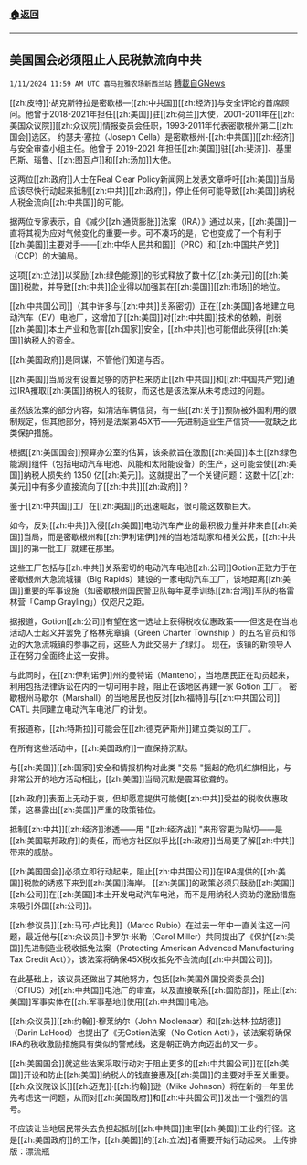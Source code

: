 ###  [:house:返回](README.md)
---


## 美国国会必须阻止人民税款流向中共
`1/11/2024 11:59 AM UTC 喜马拉雅农场新西兰站` [轉載自GNews](https://gnews.org/articles/2208601)

[[zh:皮特]]·胡克斯特拉是密歇根—[[zh:中共国]][[zh:经济]]与安全评论的首席顾问。他曾于2018-2021年担任[[zh:美国]]驻[[zh:荷兰]]大使，2001-2011年在[[zh:美国众议院]][[zh:众议院]]情报委员会任职，1993-2011年代表密歇根州第二[[zh:国会]]选区。 约瑟夫·塞拉（Joseph Cella）是密歇根州\-[[zh:中共国]][[zh:经济]]与安全审查小组主任。他曾于 2019-2021 年担任[[zh:美国]]驻[[zh:斐济]]、基里巴斯、瑙鲁、[[zh:图瓦卢]]和[[zh:汤加]]大使。

这两位[[zh:政府]]人士在Real Clear Policy新闻网上发表文章呼吁[[zh:美国]]当局应该尽快行动起来抵制[[zh:中共]][[zh:政府]]，停止任何可能导致[[zh:美国]]纳税人税金流向[[zh:中共国]]的可能。

据两位专家表示，自《减少[[zh:通货膨胀]]法案（IRA）》通过以来，[[zh:美国]]一直将其视为应对气候变化的重要一步。可不凑巧的是，它也变成了一个有利于[[zh:美国]]主要对手——[[zh:中华人民共和国]]（PRC）和[[zh:中国共产党]]（CCP）的大骗局。

这项[[zh:立法]]以奖励[[zh:绿色能源]]的形式释放了数十亿[[zh:美元]]的[[zh:美国]]税款，并导致[[zh:中共]]企业得以加强其在[[zh:美国]][[zh:市场]]的地位。

[[zh:中共国公司]]（其中许多与[[zh:中共]]关系密切）正在[[zh:美国]]各地建立电动汽车（EV）电池厂，这增加了[[zh:美国]]对[[zh:中共国]]技术的依赖，削弱[[zh:美国]]本土产业和危害[[zh:国家]]安全，[[zh:中共]]也可能借此获得[[zh:美国]]纳税人的资金。

[[zh:美国政府]]是同谋，不管他们知道与否。

[[zh:美国]]当局没有设置足够的防护栏来防止[[zh:中共国]]和[[zh:中国共产党]]通过IRA攫取[[zh:美国]]纳税人的钱财，而这也是该法案从未考虑过的问题。

虽然该法案的部分内容，如清洁车辆信贷，有一些[[zh:关于]]预防被外国利用的限制规定，但其他部分，特别是法案第45X节——先进制造业生产信贷——就缺乏此类保护措施。

根据[[zh:美国国会]]预算办公室的估算，该条款旨在激励[[zh:美国]]本土[[zh:绿色能源]]组件（包括电动汽车电池、风能和太阳能设备）的生产，这可能会使[[zh:美国]]纳税人损失约 1350 亿[[zh:美元]]。这就提出了一个关键问题：这数十亿[[zh:美元]]中有多少直接流向了[[zh:中共]][[zh:政府]]？

鉴于[[zh:中共国]]工厂在[[zh:美国]]的迅速崛起，很可能这数额巨大。

如今，反对[[zh:中共]]入侵[[zh:美国]]电动汽车产业的最积极力量并非来自[[zh:美国]]当局，而是密歇根州和[[zh:伊利诺伊]]州的当地活动家和相关公民，[[zh:中共国]]的第一批工厂就建在那里。

这些工厂包括与[[zh:中共]]关系密切的电动汽车电池[[zh:公司]]Gotion正致力于在密歇根州大急流城镇（Big Rapids）建设的一家电动汽车工厂，该地距离[[zh:美国]]重要的军事设施（如密歇根州国民警卫队每年夏季训练[[zh:台湾]]军队的格雷林营「Camp Grayling」）仅咫尺之距。

据报道，Gotion[[zh:公司]]有望在这一选址上获得税收优惠政策——但这是在当地活动人士起义并罢免了格林宪章镇（Green Charter Township ）的五名官员和邻近的大急流城镇的参事之前，这些人为此交易开了绿灯。 现在，该镇的新领导人正在努力全面终止这一安排。

与此同时，在[[zh:伊利诺伊]]州的曼特诺（Manteno），当地居民正在动员起来，利用包括法律诉讼在内的一切可用手段，阻止在该地区再建一家 Gotion 工厂。 密歇根州马歇尔（Marshall）的当地居民也反对[[zh:福特]]与[[zh:中共国公司]] CATL 共同建立电动汽车电池厂的计划。

有报道称，[[zh:特斯拉]]可能会在[[zh:德克萨斯州]]建立类似的工厂。

在所有这些活动中，[[zh:美国政府]]一直保持沉默。

与[[zh:美国]][[zh:国家]]安全和情报机构对此类 "交易 "摇起的危机红旗相比，与非常公开的地方活动相比，[[zh:美国]]当局沉默是震耳欲聋的。

[[zh:政府]]表面上无动于衷，但却愿意提供可能使[[zh:中共]]受益的税收优惠政策，这暴露出[[zh:美国]]严重的政策错位。

抵制[[zh:中共]][[zh:经济]]渗透——用 "[[zh:经济战]] "来形容更为贴切——是[[zh:美国联邦政府]]的责任，而地方社区似乎比[[zh:政府]]当局更了解[[zh:中共]]带来的威胁。

[[zh:美国国会]]必须立即行动起来，阻止[[zh:中共国公司]]在IRA提供的[[zh:美国]]税款的诱惑下来到[[zh:美国]]海岸。 [[zh:美国]]的政策必须只鼓励[[zh:美国]][[zh:公司]]在[[zh:美国]]本土开发电动汽车电池，而不是用纳税人资助的激励措施来吸引外国[[zh:公司]]。

[[zh:参议员]][[zh:马可·卢比奥]]（Marco Rubio）在过去一年中一直关注这一问题，最近他与[[zh:众议员]]卡罗尔·米勒（Carol Miller）共同提出了《保护[[zh:美国]]先进制造业税收抵免法案（Protecting American Advanced Manufacturing Tax Credit Act）》，该法案将确保45X税收抵免不会流向[[zh:中共国公司]]。

在此基础上，该议员还做出了其他努力，包括[[zh:美国外国投资委员会]]（CFIUS）对[[zh:中共国]]电池厂的审查，以及直接联系[[zh:国防部]]，阻止[[zh:美国]]军事实体在[[zh:军事基地]]使用[[zh:中共国]]电池。

[[zh:众议员]][[zh:约翰]]·穆莱纳尔（John Moolenaar）和[[zh:达林·拉胡德]]（Darin LaHood）也提出了《无Gotion法案（No Gotion Act）》，该法案将确保IRA的税收激励措施具有类似的警戒线，这是朝正确方向迈出的又一步。

[[zh:美国国会]]就这些法案采取行动对于阻止更多的[[zh:中共国公司]]在[[zh:美国]]开设和防止[[zh:美国]]纳税人的钱直接惠及[[zh:美国]]的主要对手至关重要。 [[zh:众议院议长]][[zh:迈克]]∙[[zh:约翰]]逊（Mike Johnson）将在新的一年里优先考虑这一问题，从而对[[zh:美国政府]]和[[zh:中共国公司]]发出一个强烈的信号。

不应该让当地居民带头去负担起抵制[[zh:中共国]]主宰[[zh:美国]]工业的行径。这是[[zh:美国政府]]的工作，[[zh:美国]]的[[zh:立法]]者需要开始行动起来。
上传排版：漂流瓶

